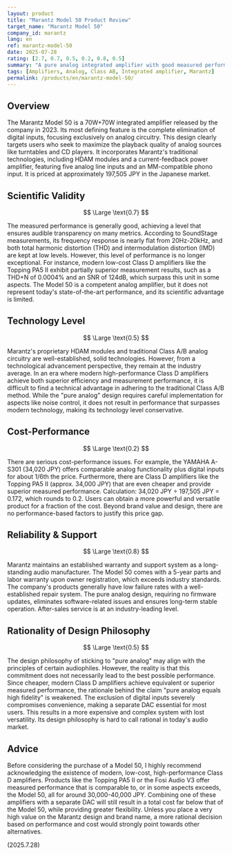 ```yaml
---
layout: product
title: "Marantz Model 50 Product Review"
target_name: "Marantz Model 50"
company_id: marantz
lang: en
ref: marantz-model-50
date: 2025-07-28
rating: [2.7, 0.7, 0.5, 0.2, 0.8, 0.5]
summary: "A pure analog integrated amplifier with good measured performance that, however, falls short of modern Class D amplifiers and lacks digital inputs, leading to significant issues with cost-performance and rationality."
tags: [Amplifiers, Analog, Class AB, Integrated amplifier, Marantz]
permalink: /products/en/marantz-model-50/
---
```

## Overview

The Marantz Model 50 is a 70W+70W integrated amplifier released by the company in 2023. Its most defining feature is the complete elimination of digital inputs, focusing exclusively on analog circuitry. This design clearly targets users who seek to maximize the playback quality of analog sources like turntables and CD players. It incorporates Marantz's traditional technologies, including HDAM modules and a current-feedback power amplifier, featuring five analog line inputs and an MM-compatible phono input. It is priced at approximately 197,505 JPY in the Japanese market.

## Scientific Validity

$$ \Large \text{0.7} $$

The measured performance is generally good, achieving a level that ensures audible transparency on many metrics. According to SoundStage measurements, its frequency response is nearly flat from 20Hz-20kHz, and both total harmonic distortion (THD) and intermodulation distortion (IMD) are kept at low levels. However, this level of performance is no longer exceptional. For instance, modern low-cost Class D amplifiers like the Topping PA5 II exhibit partially superior measurement results, such as a THD+N of 0.0004% and an SNR of 124dB, which surpass this unit in some aspects. The Model 50 is a competent analog amplifier, but it does not represent today's state-of-the-art performance, and its scientific advantage is limited.

## Technology Level

$$ \Large \text{0.5} $$

Marantz's proprietary HDAM modules and traditional Class A/B analog circuitry are well-established, solid technologies. However, from a technological advancement perspective, they remain at the industry average. In an era where modern high-performance Class D amplifiers achieve both superior efficiency and measurement performance, it is difficult to find a technical advantage in adhering to the traditional Class A/B method. While the "pure analog" design requires careful implementation for aspects like noise control, it does not result in performance that surpasses modern technology, making its technology level conservative.

## Cost-Performance

$$ \Large \text{0.2} $$

There are serious cost-performance issues. For example, the YAMAHA A-S301 (34,020 JPY) offers comparable analog functionality plus digital inputs for about 1/6th the price. Furthermore, there are Class D amplifiers like the Topping PA5 II (approx. 34,000 JPY) that are even cheaper and provide superior measured performance. Calculation: 34,020 JPY ÷ 197,505 JPY = 0.172, which rounds to 0.2. Users can obtain a more powerful and versatile product for a fraction of the cost. Beyond brand value and design, there are no performance-based factors to justify this price gap.

## Reliability & Support

$$ \Large \text{0.8} $$

Marantz maintains an established warranty and support system as a long-standing audio manufacturer. The Model 50 comes with a 5-year parts and labor warranty upon owner registration, which exceeds industry standards. The company's products generally have low failure rates with a well-established repair system. The pure analog design, requiring no firmware updates, eliminates software-related issues and ensures long-term stable operation. After-sales service is at an industry-leading level.

## Rationality of Design Philosophy

$$ \Large \text{0.5} $$

The design philosophy of sticking to "pure analog" may align with the principles of certain audiophiles. However, the reality is that this commitment does not necessarily lead to the best possible performance. Since cheaper, modern Class D amplifiers achieve equivalent or superior measured performance, the rationale behind the claim "pure analog equals high fidelity" is weakened. The exclusion of digital inputs severely compromises convenience, making a separate DAC essential for most users. This results in a more expensive and complex system with lost versatility. Its design philosophy is hard to call rational in today's audio market.

## Advice

Before considering the purchase of a Model 50, I highly recommend acknowledging the existence of modern, low-cost, high-performance Class D amplifiers. Products like the Topping PA5 II or the Fosi Audio V3 offer measured performance that is comparable to, or in some aspects exceeds, the Model 50, all for around 30,000-40,000 JPY. Combining one of these amplifiers with a separate DAC will still result in a total cost far below that of the Model 50, while providing greater flexibility. Unless you place a very high value on the Marantz design and brand name, a more rational decision based on performance and cost would strongly point towards other alternatives.

(2025.7.28)
